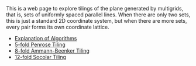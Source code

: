 This is a web page to explore tilings of the plane generated by
multigrids, that is, sets of uniformly spaced parallel lines.  When
there are only two sets, this is just a standard 2D coordinate system,
but when there are more sets, every pair forms its own coordinate
lattice.

- [Explanation of Algorithms](https://dhmunro.github.io/tiling/)
- [5-fold Penrose Tiling](https://dhmunro.github.io/tiling/rhombtile.html)
- [8-fold Ammann-Beenker Tiling](https://dhmunro.github.io/tiling/rhombtile.html?nsym=4&theme=blues)
- [12-fold Socolar Tiling](https://dhmunro.github.io/tiling/rhombtile.html?nsym=6)
